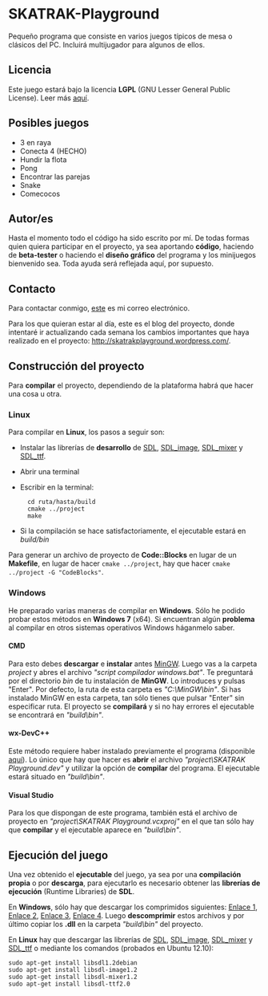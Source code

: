 # SKATRAK-Playground #
Pequeño programa que consiste en varios juegos típicos de mesa o clásicos del PC. Incluirá multijugador para algunos de ellos.

## Licencia ##
Este juego estará bajo la licencia **LGPL** (GNU Lesser General Public License). Leer más [aquí](http://www.gnu.org/licenses/lgpl.html).

## Posibles juegos ##
- 3 en raya
- Conecta 4 (HECHO)
- Hundir la flota
- Pong
- Encontrar las parejas
- Snake
- Comecocos

## Autor/es ##
Hasta el momento todo el código ha sido escrito por mí.
De todas formas quien quiera participar en el proyecto, ya sea aportando **código**, haciendo de **beta-tester** o haciendo el **diseño gráfico** del programa y los minijuegos bienvenido sea. Toda ayuda será reflejada aquí, por supuesto.

## Contacto ##
Para contactar conmigo, [este](mailto:theSkatrak@gmail.com) es mi correo electrónico.

Para los que quieran estar al día, este es el blog del proyecto, donde intentaré ir actualizando cada semana los cambios importantes que haya realizado en el proyecto: <http://skatrakplayground.wordpress.com/>.

## Construcción del proyecto ##
Para **compilar** el proyecto, dependiendo de la plataforma habrá que hacer una cosa u otra.

### Linux ###
Para compilar en **Linux**, los pasos a seguir son:

- Instalar las librerías de **desarrollo** de [SDL][linkSDL], [SDL\_image][linkSDLimage], [SDL\_mixer][linkSDLmixer] y [SDL\_ttf][linkSDLttf].

- Abrir una terminal
- Escribir en la terminal:

        cd ruta/hasta/build
        cmake ../project
        make

- Si la compilación se hace satisfactoriamente, el ejecutable estará en *build/bin*

Para generar un archivo de proyecto de **Code::Blocks** en lugar de un **Makefile**, en lugar de hacer `cmake ../project`, hay que hacer `cmake ../project -G "CodeBlocks"`.

### Windows ###
He preparado varias maneras de compilar en **Windows**. Sólo he podido probar estos métodos en **Windows 7** (x64). Si encuentran algún **problema** al compilar en otros sistemas operativos Windows háganmelo saber.

#### CMD ###
Para esto debes **descargar** e **instalar** antes [MinGW](http://downloads.sourceforge.net/project/mingw/Installer/mingw-get-inst/mingw-get-inst-20120426/mingw-get-inst-20120426.exe?r=http%3A%2F%2Fsourceforge.net%2Fprojects%2Fmingw%2Ffiles%2FInstaller%2Fmingw-get-inst%2F&ts=1353678569&use_mirror=ignum). Luego vas a la carpeta *project* y abres el archivo *"script compilador windows.bat"*. Te preguntará por el directorio *bin* de tu instalación de **MinGW**. Lo introduces y pulsas "Enter". Por defecto, la ruta de esta carpeta es *"C:\MinGW\bin"*. Si has instalado MinGW en esta carpeta, tan sólo tienes que pulsar "Enter" sin especificar ruta. El proyecto se **compilará** y si no hay errores el ejecutable se encontrará en *"build\bin"*.

#### wx-DevC++ ####
Este método requiere haber instalado previamente el programa (disponible [aquí](http://downloads.sourceforge.net/project/wxdsgn/wxDev-C%2B%2B/Version%207/wxdevcpp_7.4.2_full_setup.exe?r=http%3A%2F%2Fsourceforge.net%2Fprojects%2Fwxdsgn%2Ffiles%2FwxDev-C%252B%252B%2FVersion%25207%2F&ts=1353681832&use_mirror=heanet)). Lo único que hay que hacer es **abrir** el archivo *"project\SKATRAK Playground.dev"* y utilizar la opción de **compilar** del programa. El ejecutable estará situado en *"build\bin"*.

#### Visual Studio ####
Para los que dispongan de este programa, también está el archivo de proyecto en *"project\SKATRAK Playground.vcxproj"* en el que tan sólo hay que **compilar** y el ejecutable aparece en *"build\bin"*.

## Ejecución del juego ##
Una vez obtenido el **ejecutable** del juego, ya sea por una **compilación propia** o por **descarga**, para ejecutarlo es necesario obtener las **librerías de ejecución** (Runtime Libraries) de **SDL**.

En **Windows**, sólo hay que descargar los comprimidos siguientes: [Enlace 1](http://www.libsdl.org/release/SDL-1.2.15-win32.zip), [Enlace 2](http://www.libsdl.org/projects/SDL_image/release/SDL_image-1.2.12-win32.zip), [Enlace 3](http://www.libsdl.org/projects/SDL_mixer/release/SDL_mixer-1.2.12-win32.zip), [Enlace 4](http://www.libsdl.org/projects/SDL_ttf/release/SDL_ttf-2.0.11-win32.zip).
Luego **descomprimir** estos archivos y por último copiar los **.dll** en la carpeta *"build\bin"* del proyecto.

En **Linux** hay que descargar las librerías de [SDL][linkSDL], [SDL\_image][linkSDLimage], [SDL\_mixer][linkSDLmixer] y [SDL\_ttf][linkSDLttf] o mediante los comandos (probados en Ubuntu 12.10):

    sudo apt-get install libsdl1.2debian
    sudo apt-get install libsdl-image1.2
    sudo apt-get install libsdl-mixer1.2
    sudo apt-get install libsdl-ttf2.0

[linkSDL]: http://www.libsdl.org/download-1.2.php
[linkSDLimage]: http://www.libsdl.org/projects/SDL_image/
[linkSDLmixer]: http://www.libsdl.org/projects/SDL_mixer/
[linkSDLttf]: http://www.libsdl.org/projects/SDL_ttf/
